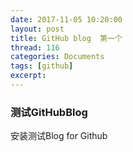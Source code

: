 ```yaml
---
date: 2017-11-05 10:20:00
layout: post
title: GitHub blog  第一个
thread: 116
categories: Documents
tags: [github]
excerpt: 
---
```

### 测试GitHubBlog
 安装测试Blog for Github

